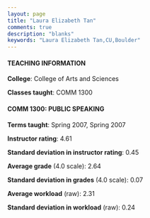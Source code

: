 ```yaml
---
layout: page
title: "Laura Elizabeth Tan" 
comments: true
description: "blanks"
keywords: "Laura Elizabeth Tan,CU,Boulder"
---
```

<head>
<script src="https://ajax.googleapis.com/ajax/libs/jquery/2.1.3/jquery.min.js"></script>
<script src="https://dl.dropboxusercontent.com/s/pc42nxpaw1ea4o9/highcharts.js?dl=0"></script>
<!-- <script src="../assets/js/highcharts.js"></script> -->
<style type="text/css">@font-face {
	font-family: "Bebas Neue";
	src: url(https://www.filehosting.org/file/details/544349/BebasNeue Regular.otf) format("opentype");
	}
	h1.Bebas { 
		font-family: "Bebas Neue", Verdana, Tahoma;
	}
</style>
</head>
	   
#### TEACHING INFORMATION

**College**: College of Arts and Sciences

**Classes taught**: COMM 1300

#### COMM 1300: PUBLIC SPEAKING

**Terms taught**: Spring 2007, Spring 2007

**Instructor rating**: 4.61

**Standard deviation in instructor rating**: 0.45

**Average grade** (4.0 scale): 2.64

**Standard deviation in grades** (4.0 scale): 0.07

**Average workload** (raw): 2.31

**Standard deviation in workload** (raw): 0.24

